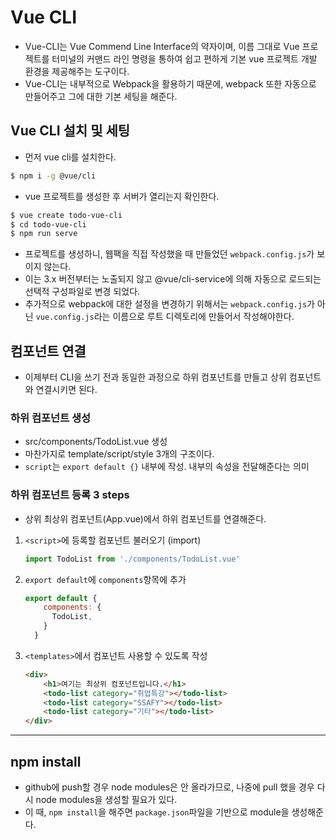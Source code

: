 # Vue CLI

- Vue-CLI는 Vue Commend Line Interface의 약자이며, 이름 그대로 Vue 프로젝트를 터미널의 커맨드 라인 명령을 통하여 쉽고 편하게 기본 vue 프로젝트 개발 환경을 제공해주는 도구이다.
- Vue-CLI는 내부적으로 Webpack을 활용하기 때문에, webpack 또한 자동으로 만들어주고 그에 대한 기본 세팅을 해준다.

## Vue CLI 설치 및 세팅

- 먼저 vue cli를 설치한다.

```bash
$ npm i -g @vue/cli
```

- vue 프로젝트를 생성한 후 서버가 열리는지 확인한다.

```bash
$ vue create todo-vue-cli
$ cd todo-vue-cli
$ npm run serve
```

- 프로젝트를 생성하니, 웹팩을 직접 작성했을 때 만들었던 `webpack.config.js`가 보이지 않는다.
- 이는 3.x 버전부터는 노출되지 않고 @vue/cli-service에 의해 자동으로 로드되는 선택적 구성파일로 변경 되었다.
- 추가적으로 webpack에 대한 설정을 변경하기 위해서는 `webpack.config.js`가 아닌 `vue.config.js`라는 이름으로 루트 디렉토리에 만들어서 작성해야한다.

## 컴포넌트 연결

- 이제부터 CLI을 쓰기 전과 동일한 과정으로 하위 컴포넌트를 만들고 상위 컴포넌트와 연결시키면 된다.

### 하위 컴포넌트 생성

-  src/components/TodoList.vue 생성
- 마찬가지로 template/script/style 3개의 구조이다.
- `script`는 `export default {}` 내부에 작성. 내부의 속성을 전달해준다는 의미

### 하위 컴포넌트 등록  3 steps

- 상위 최상위 컴포넌트(App.vue)에서 하위 컴포넌트를 연결해준다.

1. `<script>`에 등록할 컴포넌트 불러오기 (import)

   ```javascript
   import TodoList from './components/TodoList.vue'
   ```

2. `export default`에 `components`항목에 추가

   ```javascript
   export default {
       components: {
         TodoList,
       }
     }
   ```

3. `<templates>`에서 컴포넌트 사용할 수 있도록 작성

   ```html
   <div>
       <h1>여기는 최상위 컴포넌트입니다.</h1>
       <todo-list category="취업특강"></todo-list>
       <todo-list category="SSAFY"></todo-list>
       <todo-list category="기타"></todo-list>
   </div>
   ```


------

## npm install

- github에 push할 경우 node modules은 안 올라가므로, 나중에 pull 했을 경우 다시 node modules을 생성할 필요가 있다.
- 이 때, `npm install`을 해주면 `package.json`파일을 기반으로 module을 생성해준다.